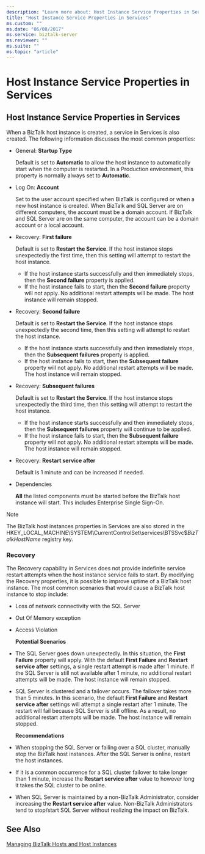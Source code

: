 ```yaml
---
description: "Learn more about: Host Instance Service Properties in Services"
title: "Host Instance Service Properties in Services"
ms.custom: ""
ms.date: "06/08/2017"
ms.service: biztalk-server
ms.reviewer: ""
ms.suite: ""
ms.topic: "article"
---
```

# Host Instance Service Properties in Services
## Host Instance Service Properties in Services

When a BizTalk host instance is created, a service in Services is also created. The following information discusses the most common properties:

- General: **Startup Type**

  Default is set to **Automatic** to allow the host instance to automatically start when the computer is restarted. In a Production environment, this property is normally always set to **Automatic**.

- Log On: **Account**

  Set to the user account specified when BizTalk is configured or when a new host instance is created. When BizTalk and SQL Server are on different computers, the account must be a domain account. If BizTalk and SQL Server are on the same computer, the account can be a domain account or a local account.

- Recovery: **First failure**

  Default is set to **Restart the Service**. If the host instance stops unexpectedly the first time, then this setting will attempt to restart the host instance.

  - If the host instance starts successfully and then immediately stops, then the **Second failure** property is applied.
  - If the host instance fails to start, then the **Second failure** property will not apply. No additional restart attempts will be made. The host instance will remain stopped.

- Recovery: **Second failure**

  Default is set to **Restart the Service**. If the host instance stops unexpectedly the second time, then this setting will attempt to restart the host instance.

  - If the host instance starts successfully and then immediately stops, then the **Subsequent failures** property is applied.
  - If the host instance fails to start, then the **Subsequent failure** property will not apply. No additional restart attempts will be made. The host instance will remain stopped.

- Recovery: **Subsequent failures**

  Default is set to **Restart the Service**. If the host instance stops unexpectedly the third time, then this setting will attempt to restart the host instance.

  - If the host instance starts successfully and then immediately stops, then the **Subsequent failures** property will continue to be applied.
  - If the host instance fails to start, then the **Subsequent failure** property will not apply. No additional restart attempts will be made. The host instance will remain stopped.

- Recovery: **Restart service after**

  Default is 1 minute and can be increased if needed.

- Dependencies

  **All** the listed components must be started before the BizTalk host instance will start. This includes Enterprise Single Sign-On.

>[!NOTE]
> The BizTalk host instances properties in Services are also stored in the HKEY_LOCAL_MACHINE\SYSTEM\CurrentControlSet\services\BTSSvc$*BizTalkHostName* registry key.

### Recovery
 The Recovery capability in Services does not provide indefinite service restart attempts when the host instance service fails to start. By modifying the Recovery properties, it is possible to improve uptime of a BizTalk host instance. The most common scenarios that would cause a BizTalk host instance to stop include:

- Loss of network connectivity with the SQL Server

- Out Of Memory exception

- Access Violation

  **Potential Scenarios**

- The SQL Server goes down unexpectedly. In this situation, the **First Failure** property will apply. With the default **First Failure** and **Restart service after** settings, a single restart attempt is made after 1 minute. If the SQL Server is still not available after 1 minute, no additional restart attempts will be made. The host instance will remain stopped.

- SQL Server is clustered and a failover occurs. The failover takes more than 5 minutes. In this scenario, the default **First Failure** and **Restart service after** settings will attempt a single restart after 1 minute. The restart will fail because SQL Server is still offline. As a result, no additional restart attempts will be made. The host instance will remain stopped.

  **Recommendations**

- When stopping the SQL Server or failing over a SQL cluster, manually stop the BizTalk host instances. After the SQL Server is online, restart the host instances.

- If it is a common occurrence for a SQL cluster failover to take longer than 1 minute, increase the **Restart service after** value to however long it takes the SQL cluster to be online.

- When SQL Server is maintained by a non-BizTalk Administrator, consider increasing the **Restart service after** value. Non-BizTalk Administrators tend to stop/start SQL Server without realizing the impact on BizTalk.

## See Also
 [Managing BizTalk Hosts and Host Instances](../core/managing-biztalk-hosts-and-host-instances.md)
